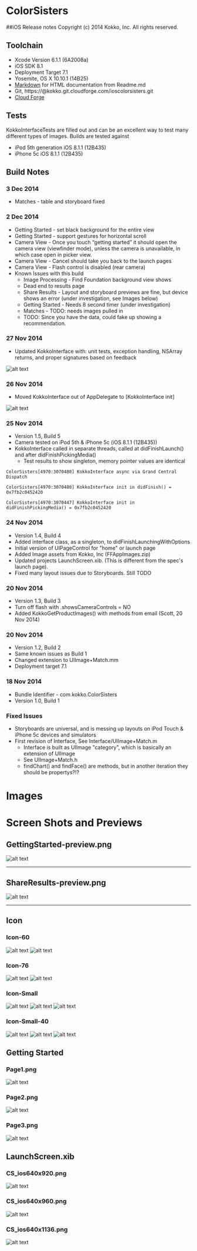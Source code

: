 # ColorSisters
##iOS Release notes
Copyright (c) 2014 Kokko, Inc. All rights reserved.


## Toolchain
* Xcode Version 6.1.1 (6A2008a)
* iOS SDK 8.1
* Deployment Target 7.1
* Yosemite, OS X 10.10.1 (14B25)
* [Markdown](http://daringfireball.net/projects/markdown/) for HTML documentation from Readme.md
* Git, https://<user>@kokko.git.cloudforge.com/ioscolorsisters.git
* [Cloud Forge](https://kokko.git.cloudforge.com/ioscolorsisters)


## Tests
KokkoInterfaceTests are filled out and can be an excellent way to test many different types of images.
Builds are tested against

* iPod 5th generation iOS 8.1.1 (12B435)
* iPhone 5c iOS 8.1.1 (12B435)

## Build Notes

### 3 Dec 2014
* Matches - table and storyboard fixed

### 2 Dec 2014
* Getting Started - set black background for the entire view
* Getting Started - support gestures for horizontal scroll
* Camera View - Once you touch “getting started” it should open the camera view (viewfinder mode), unless the camera is unavailable, in which case open in picker view.
* Camera View - Cancel should take you back to the launch pages
* Camera View - Flash control is disabled (rear camera)
* Known Issues with this build
  * Image Processing - Find Foundation background view shows
  * Dead end to results page
  * Share Results - Layout and storyboard previews are fine, but device shows an error (under investigation, see Images below)
  * Getting Started - Needs 8 second timer (under investigation)
  * Matches - TODO: needs images pulled in
  * TODO:  Since you have the data, could fake up showing a recommendation.

### 27 Nov 2014
* Updated KokkoInterface with: unit tests, exception handling, NSArray returns, and proper signatures based on feedback

![alt text](./Documentation/KokkoInterfaceTests.png "KokkoInterfaceTests.png")

### 26 Nov 2014
* Moved KokkoInterface out of AppDelegate to [KokkoInterface init]

![alt text](./Documentation/KokkoInterface.h.png "KokkoInterface.h.png")

### 25 Nov 2014
* Version 1.5, Build 5
* Camera tested on iPod 5th & iPhone 5c (iOS 8.1.1 (12B435))
* KokkoInterface called in separate threads, called at didFinishLaunch() and after didFinishPickingMedia()
  * Test results to show singleton, memory pointer values are identical

```
ColorSisters[4970:3070480] KokkoInterface async via Grand Central Dispatch

ColorSisters[4970:3070480] KokkoInterface init in didFinish() = 0x7fb2c0452420

ColorSisters[4970:3070447] KokkoInterface init in didFinishPickingMedia() = 0x7fb2c0452420
```

### 24 Nov 2014
* Version 1.4, Build 4
* Added interface class, as a singleton, to didFinishLaunchingWithOptions
* Initial version of UIPageControl for "home" or launch page
* Added Image assets from Kokko, Inc (FFAppImages.zip)
* Updated projects LaunchScreen.xib.  (This is different from the spec's launch page).
* Fixed many layout issues due to Storyboards.  Still TODO

### 20 Nov 2014
* Version 1.3, Build 3
* Turn off flash with .showsCameraControls = NO
* Added KokkoGetProductImages() with methods from email (Scott, 20 Nov 2014)


### 20 Nov 2014
* Version 1.2, Build 2
* Same known issues as Build 1
* Changed extension to UIImage+Match.mm
* Deployment target 7.1


### 18 Nov 2014
* Bundle Identifier - com.kokko.ColorSisters
* Version 1.0, Build 1


### Fixed Issues
* Storyboards are universal, and is messing up layouts on iPod Touch & iPhone 5c devices and simulators
* First revision of Interface, See Interface/UIImage+Match.m
  * Interface is built as UIImage "category", which is basically an extension of UIImage
  * See UIImage+Match.h
  * findChart() and findFace() are methods, but in another iteration they should be propertys?!?


# Images

# Screen Shots and Previews
## GettingStarted-preview.png
![alt text](./Documentation/GettingStarted-preview.png "")
***

## ShareResults-preview.png
![alt text](./Documentation/ShareResults-preview.png "")
***

## Icon
### Icon-60
![alt text](Images.xcassets/AppIcon.appiconset/Icon-60@2x.png "")
![alt text](Images.xcassets/AppIcon.appiconset/Icon-60@3x.png "")

### Icon-76
![alt text](Images.xcassets/AppIcon.appiconset/Icon-76.png "")
![alt text](Images.xcassets/AppIcon.appiconset/Icon-76@2x.png "")


### Icon-Small
![alt text](Images.xcassets/AppIcon.appiconset/Icon-Small.png "")
![alt text](Images.xcassets/AppIcon.appiconset/Icon-Small@2x.png "")
![alt text](Images.xcassets/AppIcon.appiconset/Icon-Small@3x.png "")

### Icon-Small-40
![alt text](Images.xcassets/AppIcon.appiconset/Icon-Small-40.png "")
![alt text](Images.xcassets/AppIcon.appiconset/Icon-Small-40@2x.png "")
![alt text](Images.xcassets/AppIcon.appiconset/Icon-Small-40@3x.png "")


## Getting Started
### Page1.png
![alt text](Images.xcassets/Page1.imageset/Page1.png "")

### Page2.png
![alt text](Images.xcassets/Page2.imageset/Page2.png "")

### Page3.png
![alt text](Images.xcassets/Page3.imageset/Page3.png "")


## LaunchScreen.xib
### CS_ios640x920.png
![alt text](Images.xcassets/CS_ios640x920.imageset/CS_ios640x920.png "")

### CS_ios640x960.png
![alt text](Images.xcassets/CS_ios640x960.imageset/CS_ios640x960.png "")

### CS_ios640x1136.png
![alt text](Images.xcassets/CS_ios640x1136.imageset/CS_ios640x1136.png "")

